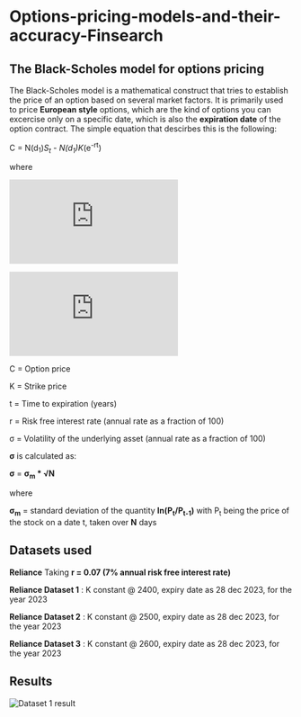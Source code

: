 # Options-pricing-models-and-their-accuracy-Finsearch
## The Black-Scholes model for options pricing
The Black-Scholes model is a mathematical construct that tries to establish the price of an option based on several market factors. It is primarily used to price **European style**
options, which are the kind of options you can excercise only on a specific date, which is also the **expiration date** of the option contract. The simple equation that descirbes 
this is the following:

C =  N(d<sub>1</sub>)*S<sub>t</sub> - N(d<sub>1</sub>)K*(e<sup>-rt</sup>)

where 

![d1](https://latex.codecogs.com/png.latex?d_1%20%3D%20%5Cfrac%7B%5Cln%5Cleft(%5Cfrac%7BS_t%7D%7BK%7D%5Cright)%20%2B%20%5Cleft(r%20%2B%20%5Cfrac%7B%5Csigma%5E2%7D%7B2%7D%5Cright)t%7D%7B%5Csigma%20%5Csqrt%7Bt%7D%7D)

![d2](https://latex.codecogs.com/png.latex?d_2%20%3D%20%5Cfrac%7B%5Cln%5Cleft(%5Cfrac%7BS_t%7D%7BK%7D%5Cright)%20%2B%20%5Cleft(r%20-%20%5Cfrac%7B%5Csigma%5E2%7D%7B2%7D%5Cright)t%7D%7B%5Csigma%20%5Csqrt%7Bt%7D%7D)

C = Option price

K = Strike price

t = Time to expiration (years)

r = Risk free interest rate (annual rate as a fraction of 100)

&sigma; = Volatility of the underlying asset (annual rate as a fraction of 100)

**&sigma;** is calculated as: 

**&sigma;** = **&sigma;<sub>m</sub> * &radic;N** 

where 

**&sigma;<sub>m</sub>** = standard deviation of the quantity **ln(P<sub>t</sub>/P<sub>t-1</sub>)** with P<sub>t</sub> being the price of the stock on a date t, taken over **N** days

## Datasets used

**Reliance**
Taking **r = 0.07 (7% annual risk free interest rate)** 

**Reliance Dataset 1** : K constant @ 2400, expiry date as 28 dec 2023, for the year 2023

**Reliance Dataset 2** : K constant @ 2500, expiry date as 28 dec 2023, for the year 2023

**Reliance Dataset 3** : K constant @ 2600, expiry date as 28 dec 2023, for the year 2023

## Results
![Dataset 1 result]()
